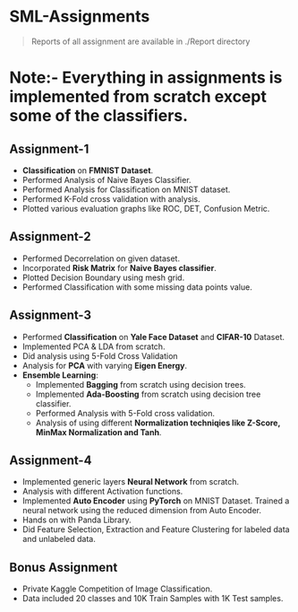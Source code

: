# SML-Assignments

> Reports of all assignment are available in ./Report directory

# Note:- Everything in assignments is implemented from scratch except some of the classifiers.

## Assignment-1
* **Classification** on **FMNIST Dataset**. 
* Performed Analysis of Naive Bayes Classifier. 
* Performed Analysis for Classification on MNIST dataset. 
* Performed K-Fold cross validation with analysis. 
* Plotted various evaluation graphs like ROC, DET, Confusion Metric.

## Assignment-2
* Performed Decorrelation on given dataset.
* Incorporated **Risk Matrix** for **Naive Bayes classifier**.
* Plotted Decision Boundary using mesh grid.
* Performed Classification with some missing data points value.

## Assignment-3
* Performed **Classification** on **Yale Face Dataset** and **CIFAR-10** Dataset.
* Implemented PCA & LDA from scratch.
* Did analysis using 5-Fold Cross Validation
* Analysis for **PCA** with varying **Eigen Energy**.
* **Ensemble Learning**:
    * Implemented **Bagging** from scratch using decision trees.
    * Implemented **Ada-Boosting** from scratch using decision tree classifier.
    * Performed Analysis with 5-Fold cross validation.
    * Analysis of using different **Normalization techniqies like Z-Score, MinMax Normalization and Tanh**.

## Assignment-4
* Implemented generic layers **Neural Network** from scratch. 
* Analysis with different Activation functions.
* Implemented **Auto Encoder** using **PyTorch** on MNIST Dataset. Trained a neural network using the reduced dimension from Auto Encoder.
* Hands on with Panda Library.
* Did Feature Selection, Extraction and Feature Clustering for labeled data and unlabeled data.

## Bonus Assignment
* Private Kaggle Competition of Image Classification.
* Data included 20 classes and 10K Train Samples with 1K Test samples.
